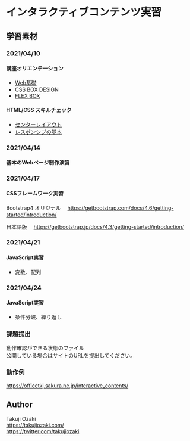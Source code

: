 # インタラクティブコンテンツ実習
## 学習素材

### 2021/04/10
#### 講座オリエンテーション
- [Web基礎](https://github.com/takujiozaki/info_architect/blob/master/pdf/Web%E5%9F%BA%E7%A4%8E.pdf)
- [CSS BOX DESIGN](https://github.com/takujiozaki/info_architect/blob/master/pdf/css_box_design.pdf)
- [FLEX BOX](https://github.com/takujiozaki/info_architect/blob/master/pdf/flexbox_cheatsheet.pdf)
#### HTML/CSS スキルチェック
- [センターレイアウト](https://github.com/takujiozaki/info_architect/blob/master/pdf/css_center_layout.pdf)
- [レスポンシブの基本](https://github.com/takujiozaki/info_architect/blob/master/pdf/responsive_web_design.pdf)

### 2021/04/14
#### 基本のWebページ制作演習

### 2021/04/17
#### CSSフレームワーク実習
Bootstrap4
オリジナル　
https://getbootstrap.com/docs/4.6/getting-started/introduction/

日本語版　
https://getbootstrap.jp/docs/4.3/getting-started/introduction/

####

### 2021/04/21
#### JavaScript実習  
- 変数、配列

### 2021/04/24
#### JavaScript実習  
- 条件分岐、繰り返し


### 課題提出
動作確認ができる状態のファイル  
公開している場合はサイトのURLを提出してください。

### 動作例
https://officetkj.sakura.ne.jp/interactive_contents/

## Author
Takuji Ozaki  
https://takujiozaki.com/  
https://twitter.com/takujiozaki

